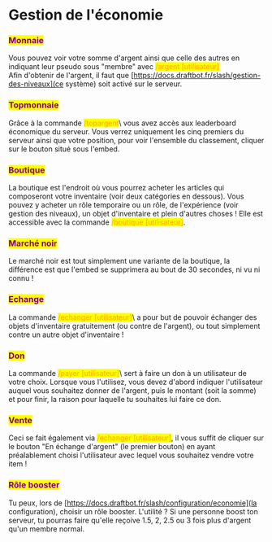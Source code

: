 # Gestion de l'économie

### <mark style="color:purple;">Monnaie</mark>

Vous pouvez voir votre somme d'argent ainsi que celle des autres en indiquant leur pseudo sous "membre" avec <mark style="color:orange;"> /argent \[utilisateur]</mark>\
Afin d'obtenir de l'argent, il faut que [https://docs.draftbot.fr/slash/gestion-des-niveaux](ce système) soit activé sur le serveur.


### <mark style="color:purple;">Topmonnaie</mark>

Grâce à la commande <mark style="color:orange;"> /topargent</mark>\ vous avez accès aux leaderboard économique du serveur. 
Vous verrez uniquement les cinq premiers du serveur ainsi que votre position, pour voir l'ensemble du classement, cliquer sur le bouton situé sous l'embed.


### <mark style="color:purple;">Boutique</mark>

La boutique est l'endroit où vous pourrez acheter les articles qui composeront votre inventaire (voir deux catégories en dessous). Vous pouvez y acheter un rôle temporaire ou un rôle, de l'expérience (voir gestion des niveaux), un objet d'inventaire et plein d'autres choses ! Elle est accessible avec la commande <mark style="color:orange;"> /boutique \[utilisateur]</mark>\.


### <mark style="color:purple;">Marché noir</mark>

Le marché noir est tout simplement une variante de la boutique, la différence est que l'embed se supprimera au bout de 30 secondes, ni vu ni connu !

### <mark style="color:purple;">Echange</mark>

La commande <mark style="color:orange;"> /echanger \[utilisateur]</mark>\ a pour but de pouvoir échanger des objets d'inventaire gratuitement (ou contre de l'argent), ou tout simplement contre un autre objet d'inventaire !

### <mark style="color:purple;">Don</mark>

La commande <mark style="color:orange;"> /payer \[utilisateur]</mark>\ sert à faire un don à un utilisateur de votre choix. Lorsque vous l'utilisez, vous devez d'abord indiquer l'utilisateur auquel vous souhaitez donner de l'argent, puis le montant (soit la somme) et pour finir, la raison pour laquelle tu souhaites lui faire ce don.

### <mark style="color:purple;">Vente</mark>

Ceci se fait également via <mark style="color:orange;"> /echanger \[utilisateur]</mark>\, il vous suffit de cliquer sur le bouton "En échange d'argent" (le premier bouton) en ayant préalablement choisi l'utilisateur avec lequel vous souhaitez vendre votre item !

### <mark style="color:purple;">Rôle booster</mark>


Tu peux, lors de [https://docs.draftbot.fr/slash/configuration/economie](la configuration), choisir un rôle booster. L'utilité ? Si une personne boost ton serveur, tu pourras faire qu'elle reçoive 1.5, 2, 2.5 ou 3 fois plus d'argent qu'un membre normal.
